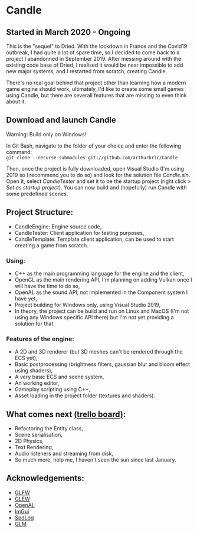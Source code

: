 # Candle
## Started in March 2020 - Ongoing

This is the "sequel" to Dried. With the lockdown in France and the Covid19 outbreak, I had quite a lot of spare time, so I decided to come back to a project I abandonned in September 2019.
After messing around with the existing code base of Dried, I realised it would be near impossible to add new major systems, and I restarted from scratch, creating Candle.

There's no real goal behind that project other than learning how a modern game engine should work, ultimately, I'd like to create some small games using Candle, but there are severall features that are missing to even think about it.

## Download and launch Candle
Warning: Build only on Windows!

In Git Bash, navigate to the folder of your choice and enter the following command:<br>
`git clone --recurse-submodules git://github.com/arthurbrlr/Candle`

Then, once the project is fully downloaded, open Visual Studio (I'm using 2019 so I recommend you to do so) and look for the solution file *Candle.sln*. Open it, select *CandleTester* and set it to be the startup project (right click > *Set as startup project*). You can now build and (hopefully) run Candle with some predefined scenes.

## Project Structure:
- CandleEngine: Engine source code,
- CandleTester: Client application for testing purposes,
- CandleTemplate: Template client application, can be used to start creating a game from scratch.

### Using:
- C++ as the main programming language for the engine and the client,
- OpenGL as the main rendering API, I'm planning on adding Vulkan once I will have the time to do so,
- OpenAL as the sound API, not implemented in the Component system I have yet,
- Project building for Windows only, using Visual Studio 2019,
- In theory, the project can be build and run on Linux and MacOS (I'm not using any Windows specific API there) but I'm not yet providing a solution for that.

### Features of the engine:
- A 2D and 3D renderer (but 3D meshes can't be rendered through the ECS yet),
- Basic postprocessing (brightness filters, gaussian blur and bloom effect using shaders),
- A very basic ECS and scene system,
- An working editor,
- Gameplay scripting using C++,
- Asset loading in the project folder (textures and shaders).

## What comes next [(trello board)](https://trello.com/b/zaCBNTEl/candleengine):
- Refactoring the Entity class,
- Scene serialisation,
- 2D Physics,
- Text Rendering,
- Audio listeners and streaming from disk,
- So much more, help me, I haven't seen the sun since last January.

## Acknowledgements:
- [GLFW](https://www.glfw.org)
- [GLEW](http://glew.sourceforge.net)
- [OpenAL](https://www.openal.org)
- [ImGui](https://github.com/ocornut/imgui)
- [SpdLog](https://github.com/gabime/spdlog)
- [GLM](https://github.com/g-truc/glm)
